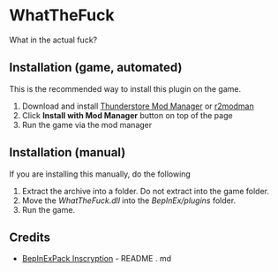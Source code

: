 # WhatTheFuck

What in the actual fuck?

## Installation (game, automated)

This is the recommended way to install this plugin on the game.

1. Download and install [Thunderstore Mod Manager](https://www.overwolf.com/app/Thunderstore-Thunderstore_Mod_Manager) or [r2modman](https://timberborn.thunderstore.io/package/ebkr/r2modman/)
2. Click **Install with Mod Manager** button on top of the page
3. Run the game via the mod manager

## Installation (manual)

If you are installing this manually, do the following

1. Extract the archive into a folder. Do not extract into the game folder.
2. Move the _WhatTheFuck.dll_ into the _BepInEx/plugins_ folder.
3. Run the game.

## Credits

- [BepInExPack Inscryption](https://inscryption.thunderstore.io/package/BepInEx/BepInExPack_Inscryption/) - README . md
